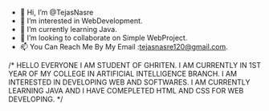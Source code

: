 - 👋 Hi, I’m @TejasNasre
- 👀 I’m interested in WebDevelopment.
- 🌱 I’m currently learning Java.
- 💞️ I’m looking to collaborate on Simple WebProject.
- 📫 You Can Reach Me By My Email :tejasnasre120@gmail.com.

/*
HELLO EVERYONE I AM STUDENT OF GHRITEN.
I AM CURRENTLY IN 1ST YEAR OF MY COLLEGE IN ARTIFICIAL INTELLIGENCE BRANCH.
I AM INTERESTED IN DEVELOPING WEB AND SOFTWARES.
I AM CURRENTLY LEARNING JAVA AND I HAVE COMEPLETED HTML AND CSS FOR WEB DEVELOPING.
*/
